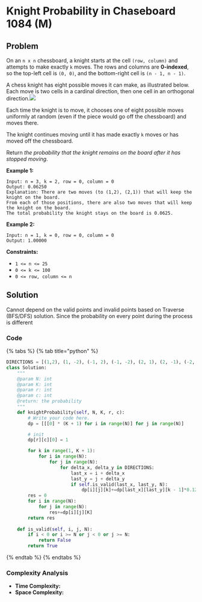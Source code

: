 # Knight Probability in Chaseboard 1084 \(M\)

## Problem



On an `n x n` chessboard, a knight starts at the cell `(row, column)` and attempts to make exactly `k` moves. The rows and columns are **0-indexed**, so the top-left cell is `(0, 0)`, and the bottom-right cell is `(n - 1, n - 1)`.

A chess knight has eight possible moves it can make, as illustrated below. Each move is two cells in a cardinal direction, then one cell in an orthogonal direction.![](https://assets.leetcode.com/uploads/2018/10/12/knight.png)

Each time the knight is to move, it chooses one of eight possible moves uniformly at random \(even if the piece would go off the chessboard\) and moves there.

The knight continues moving until it has made exactly `k` moves or has moved off the chessboard.

Return _the probability that the knight remains on the board after it has stopped moving_.

**Example 1:**

```text
Input: n = 3, k = 2, row = 0, column = 0
Output: 0.06250
Explanation: There are two moves (to (1,2), (2,1)) that will keep the knight on the board.
From each of those positions, there are also two moves that will keep the knight on the board.
The total probability the knight stays on the board is 0.0625.
```

**Example 2:**

```text
Input: n = 1, k = 0, row = 0, column = 0
Output: 1.00000
```

**Constraints:**

* `1 <= n <= 25`
* `0 <= k <= 100`
* `0 <= row, column <= n`

## Solution 

Cannot depend on the valid points and invalid points based on Traverse \(BFS/DFS\) solution. Since the probability on every point during the process is different 

### Code

{% tabs %}
{% tab title="python" %}
```python
DIRECTIONS = [(1,2), (1, -2), (-1, 2), (-1, -2), (2, 1), (2, -1), (-2, 1), (-2, -1)]
class Solution:
    """
    @param N: int
    @param K: int
    @param r: int
    @param c: int
    @return: the probability
    """
    def knightProbability(self, N, K, r, c):
        # Write your code here.
        dp = [[[0] * (K + 1) for i in range(N)] for j in range(N)]

        # init
        dp[r][c][0] = 1

        for k in range(1, K + 1):
            for i in range(N):
                for j in range(N):
                    for delta_x, delta_y in DIRECTIONS:
                        last_x = i + delta_x
                        last_y = j + delta_y
                        if self.is_valid(last_x, last_y, N):
                            dp[i][j][k]+=dp[last_x][last_y][k - 1]*0.125
        res = 0
        for i in range(N):
            for j in range(N):
                res+=dp[i][j][K]
        return res
    
    def is_valid(self, i, j, N):
        if i < 0 or i >= N or j < 0 or j >= N:
            return False
        return True
```
{% endtab %}
{% endtabs %}

### Complexity Analysis

* **Time Complexity:**
* **Space Complexity:**

